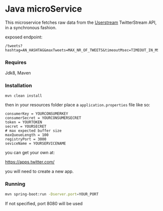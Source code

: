 
# Java microService

This microservice fetches raw data from the [Userstream]("https://userstream.twitter.com") TwitterStream API, in a synchronous fashion.

exposed endpoint: 
```
/tweets?hashtag=AN_HASHTAG&maxTweets=MAX_NR_OF_TWEETS&timeoutMsec=TIMEOUT_IN_MSEC
```

### Requires
Jdk8, Maven

### Installation

```sh
mvn clean install

```

then in your resources folder place a `application.properties` file like so:

```
consumerKey = YOURCONSUMERKEY
consumerSecret = YOURCONSUMERSECRET
token = YOURTOKEN
secret = YOURSECRET
# max expected buffer size
maxQueueLength = 100
registryPort = 3000
seviceName = YOURSERVICENAME
```

you can get your own at:

https://apps.twitter.com/

you will need to create a new app.

### Running
```sh
mvn spring-boot:run -Dserver.port=YOUR_PORT
```
If not specified, port 8080 will be used